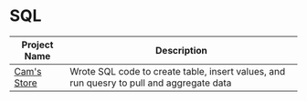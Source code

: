 # SQL

| Project Name  | Description   |
| ------------- | ------------- |
| [Cam's Store](https://github.com/Cam-Kan/SQL/blob/main/Cam's%20Store)   | Wrote SQL code to create table, insert values, and run quesry to pull and aggregate data  | 
